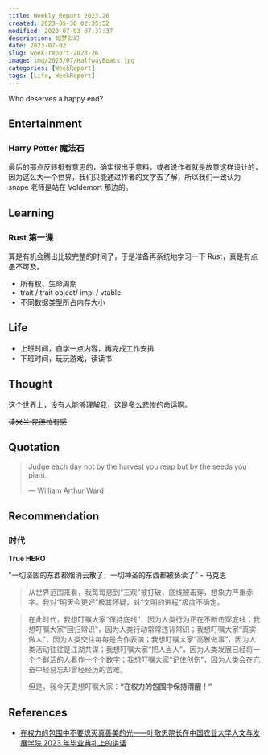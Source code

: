 ```yaml
---
title: Weekly Report 2023.26
created: 2023-05-30 02:35:52
modified: 2023-07-03 07:37:37
description: 如梦似幻
date: 2023-07-02
slug: week-report-2023-26
image: img/2023/07/HalfwayBoats.jpg
categories: [WeekReport]
tags: [Life, WeekReport]
---
```


Who deserves a happy end?

## Entertainment

### Harry Potter 魔法石

最后的那点反转挺有意思的，确实很出乎意料，或者说作者就是故意这样设计的，因为这么大一个世界，我们只能通过作者的文字去了解，所以我们一致认为 snape 老师是站在 Voldemort 那边的。

## Learning

### Rust 第一课

算是有机会腾出比较完整的时间了，于是准备再系统地学习一下 Rust，真是有点愚不可及。

- 所有权、生命周期
- trait / trait object/ impl / vtable
- 不同数据类型所占内存大小

## Life

- 上班时间，自学一点内容，再完成工作安排
- 下班时间，玩玩游戏，读读书

## Thought

这个世界上，没有人能够理解我，这是多么悲惨的命运啊。

~~读米兰·昆德拉有感~~

## Quotation

> Judge each day not by the harvest you reap but by the seeds you plant.
>
> ― William Arthur Ward

## Recommendation

### 时代

**True HERO**

"一切坚固的东西都烟消云散了，一切神圣的东西都被亵渎了" - 马克思

> 从世界范围来看，我每每感到“三观”被打破，底线被击穿，想象力严重赤字。我对“明天会更好”极其怀疑，对“文明的进程”极度不确定。

> 在此时代，我想叮嘱大家“保持底线”，因为人类行为正在不断击穿底线；我想叮嘱大家“回归常识”，因为人类行动常常违背常识；我想叮嘱大家“真实做人”，因为人类交往每每是合作表演；我想叮嘱大家“高雅做事”，因为人类活动往往是江湖共谋；我想叮嘱大家“把人当人”，因为人类发展已经将一个个鲜活的人看作一个个数字；我想叮嘱大家“记住创伤”，因为人类会在亢奋中轻易忘却曾经经历的苦难。
>
> 但是，我今天更想叮嘱大家：**“在权力的包围中保持清醒！”**

## References

- [在权力的包围中不要熄灭真善美的光——叶敬忠院长在中国农业大学人文与发展学院 2023 年毕业典礼上的讲话](https://mp.weixin.qq.com/s/vox6KDdHGvRImPC0EVB8dg)
